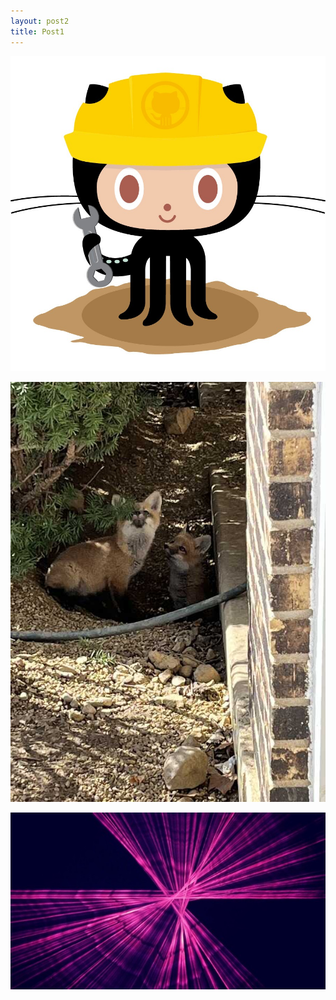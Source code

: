 ```yaml
---
layout: post2
title: Post1
---
```


![404 error](assets/images/404.jpg)

![foxes](assets/images/foxes.jpeg)

![xy](assets/images/xy.jpeg)


